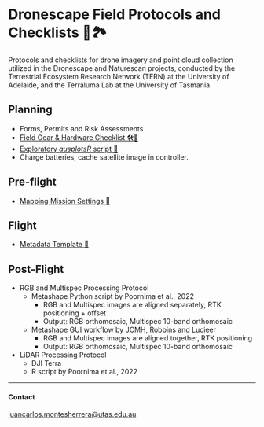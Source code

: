 # Dronescape Field Protocols and Checklists 🚁🏞️

Protocols and checklists for drone imagery and point cloud collection utilized in the Dronescape and Naturescan projects, conducted by the Terrestrial Ecosystem Research Network (TERN) at the University of Adelaide, and the Terraluma Lab at the University of Tasmania.

## Planning

- Forms, Permits and Risk Assessments
- [Field Gear & Hardware Checklist 🛠️🚁](Files/TERN-FieldGear-Checklist.md)
- [Exploratory *ausplotsR* script 🔎](Files/ausplotsR_exploratory.R)
- Charge batteries, cache satellite image in controller.

## Pre-flight

- [Mapping Mission Settings 🚁](Files/TERN-Mapping-Mission-Settings.md)

## Flight

- [Metadata Template 📝](Files/TERN-Metadata-Drone-Flight.md)

## Post-Flight
- RGB and Multispec Processing Protocol
    - Metashape Python script by Poornima et al., 2022
        - RGB and Multispec images are aligned separately, RTK positioning + offset
        - Output: RGB orthomosaic, Multispec 10-band orthomosaic
    - Metashape GUI workflow by JCMH, Robbins and Lucieer
        - RGB and Multispec images are aligned together, RTK positioning
        - Output: RGB orthomosaic, Multispec 10-band orthomosaic
- LiDAR Processing Protocol
    - DJI Terra
    - R script by Poornima et al., 2022

---
#### Contact
juancarlos.montesherrera@utas.edu.au
